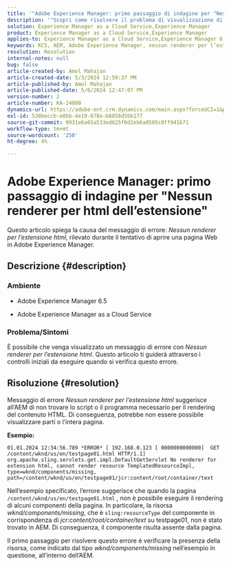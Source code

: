 ```yaml
---
title: '"Adobe Experience Manager: primo passaggio di indagine per "Nessun renderer per l’estensione html""'
description: '"Scopri come risolvere il problema di visualizzazione di un errore: "Nessun renderer per l’estensione html" in Adobe Experience Manager."'
solution: Experience Manager as a Cloud Service,Experience Manager
product: Experience Manager as a Cloud Service,Experience Manager
applies-to: Experience Manager as a Cloud Service,Experience Manager 6.5
keywords: KCS, AEM, Adobe Experience Manager, nessun renderer per l’estensione, HTML, AEMaaCS
resolution: Resolution
internal-notes: null
bug: false
article-created-by: Amol Mahajan
article-created-date: 5/3/2024 12:59:37 PM
article-published-by: Amol Mahajan
article-published-date: 5/6/2024 12:47:07 PM
version-number: 2
article-number: KA-24080
dynamics-url: https://adobe-ent.crm.dynamics.com/main.aspx?forceUCI=1&pagetype=entityrecord&etn=knowledgearticle&id=5e145bf8-4c09-ef11-9f89-000d3a345e57
exl-id: 538beccb-e8bb-4e19-878e-b8858d5bb177
source-git-commit: 9931e6a65a533ed625f0d2eb6a0585c8ff941b71
workflow-type: tm+mt
source-wordcount: '250'
ht-degree: 4%

---
```


# Adobe Experience Manager: primo passaggio di indagine per &quot;Nessun renderer per html dell’estensione&quot;


Questo articolo spiega la causa del messaggio di errore: *Nessun renderer per l’estensione html,* rilevato durante il tentativo di aprire una pagina Web in Adobe Experience Manager.

## Descrizione {#description}


### <b>Ambiente</b>

- Adobe Experience Manager 6.5


- Adobe Experience Manager as a Cloud Service




### <b>Problema/Sintomi</b>

È possibile che venga visualizzato un messaggio di errore con *Nessun renderer per l’estensione html*. Questo articolo ti guiderà attraverso i controlli iniziali da eseguire quando si verifica questo errore.


## Risoluzione {#resolution}


Messaggio di errore *Nessun renderer per l’estensione html* suggerisce all’AEM di non trovare lo script o il programma necessario per il rendering del contenuto HTML. Di conseguenza, potrebbe non essere possibile visualizzare parti o l’intera pagina.

<b>Esempio:</b>

`01.01.2024 12:34:56.789 *ERROR* [ 192.168.0.123 [ 0000000000000]  GET /content/wknd/us/en/testpage01.html HTTP/1.1]  org.apache.sling.servlets.get.impl.DefaultGetServlet No renderer for extension html, cannot render resource TemplatedResourceImpl, type=wknd/components/missing, path=/content/wknd/us/en/testpage01/jcr:content/root/container/text`



Nell’esempio specificato, l’errore suggerisce che quando la pagina `/content/wknd/us/en/testpage01.html` , non è possibile eseguire il rendering di alcuni componenti della pagina. In particolare, la risorsa *wknd/components/missing*, che è `sling:resourceType` del componente in corrispondenza di *jcr:content/root/container/text* su testpage01, non è stato trovato in AEM. Di conseguenza, il componente risulta assente dalla pagina.



Il primo passaggio per risolvere questo errore è verificare la presenza della risorsa, come indicato dal tipo *wknd/components/missing* nell’esempio in questione, all’interno dell’AEM.
